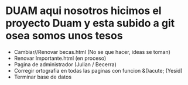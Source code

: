 # DUAM aqui nosotros hicimos el proyecto Duam y esta subido a git osea somos unos tesos
* Cambiar//Renovar becas.html (No se que hacer, ideas se toman)
* Renovar Importante.html (en proceso)
* Pagina de administrador (Julian / Becerra)
* Corregir ortografia en todas las paginas con funcion &()acute; (Yesid)
* Terminar base de datos
